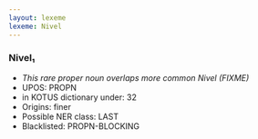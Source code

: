 ```yaml
---
layout: lexeme
lexeme: Nivel
---
```


###  Nivel₁

* _This rare proper noun overlaps more common *Nivel* (FIXME)_
* UPOS:  PROPN
* in KOTUS dictionary under:  32
* Origins: finer 
* Possible NER class:  LAST
* Blacklisted:  PROPN-BLOCKING


